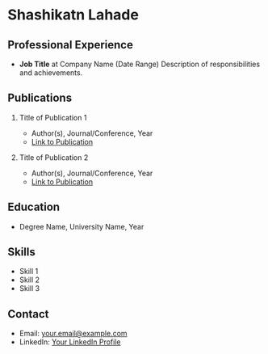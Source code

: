# Shashikatn Lahade

## Professional Experience
- **Job Title** at Company Name (Date Range)
  Description of responsibilities and achievements.

## Publications
1. Title of Publication 1
   - Author(s), Journal/Conference, Year
   - [Link to Publication](url)

2. Title of Publication 2
   - Author(s), Journal/Conference, Year
   - [Link to Publication](url)

## Education
- Degree Name, University Name, Year

## Skills
- Skill 1
- Skill 2
- Skill 3

## Contact
- Email: your.email@example.com
- LinkedIn: [Your LinkedIn Profile](https://www.linkedin.com/in/yourusername/)
